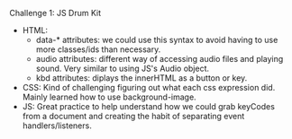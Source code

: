 Challenge 1: JS Drum Kit

-   HTML:
    -   data-\* attributes: we could use this syntax to avoid having to use more classes/ids than necessary.
    -   audio attributes: different way of accessing audio files and playing sound. Very similar to using JS's Audio object.
    -   kbd attributes: diplays the innerHTML as a button or key.
-   CSS: Kind of challenging figuring out what each css expression did. Mainly learned how to use background-image.
-   JS: Great practice to help understand how we could grab keyCodes from a document and creating the habit of separating event handlers/listeners.

